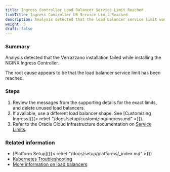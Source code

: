 ```yaml
---
title: Ingress Controller Load Balancer Service Limit Reached
linkTitle: Ingress Controller LB Service Limit Reached
description: Analysis detected that the load balancer service limit was exceeded
weight: 5
draft: false
---
```


### Summary
Analysis detected that the Verrazzano installation failed while installing the NGINX Ingress Controller.

The root cause appears to be that the load balancer service limit has been reached.

### Steps
1. Review the messages from the supporting details for the exact limits, and delete unused load balancers.
2. If available, use a different load balancer shape. See [Customizing Ingress]({{< relref "/docs/setup/customizing/ingress.md" >}}).
3. Refer to the Oracle Cloud Infrastructure documentation on [Service Limits](https://docs.oracle.com/en-us/iaas/Content/General/Concepts/servicelimits.htm#).

### Related information
* [Platform Setup]({{< relref "/docs/setup/platforms/_index.md" >}})
* [Kubernetes Troubleshooting](https://kubernetes.io/docs/tasks/debug/)
* [More information on load balancers](https://docs.oracle.com/en-us/iaas/Content/Balance/Concepts/balanceoverview.htm)
